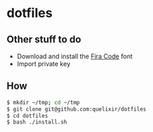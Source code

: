 # dotfiles

## Other stuff to do
- Download and install the [Fira Code](https://github.com/ryanoasis/nerd-fonts/releases/download/v3.4.0/FiraCode.zip) font
- Import private key

## How

```bash
$ mkdir ~/tmp; cd ~/tmp 
$ git clone git@github.com:quelixir/dotfiles
$ cd dotfiles
$ bash ./install.sh
```

